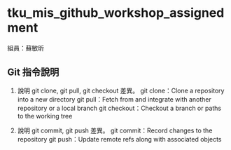 # tku_mis_github_workshop_assignedment
組員：蘇敏昕

## Git 指令說明

1. 說明 git clone, git pull, git checkout 差異。
    git clone：Clone a repository into a new directory
    git pull：Fetch from and integrate with another repository or a local branch
    git checkout：Checkout a branch or paths to the working tree


2. 說明 git commit, git push 差異。
   git commit：Record changes to the repository
   git push：Update remote refs along with associated objects
